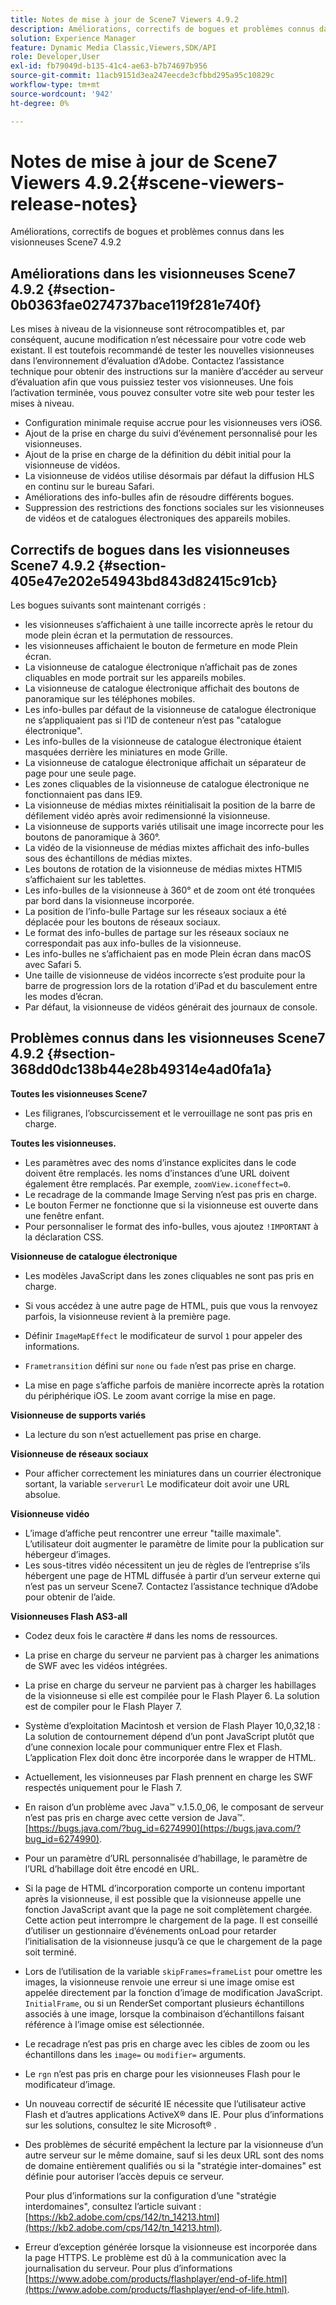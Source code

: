 ```yaml
---
title: Notes de mise à jour de Scene7 Viewers 4.9.2
description: Améliorations, correctifs de bogues et problèmes connus dans les visionneuses Scene7 4.9.2
solution: Experience Manager
feature: Dynamic Media Classic,Viewers,SDK/API
role: Developer,User
exl-id: fb79049d-b135-41c4-ae63-b7b74697b956
source-git-commit: 11acb9151d3ea247eecde3cfbbd295a95c10829c
workflow-type: tm+mt
source-wordcount: '942'
ht-degree: 0%

---
```


# Notes de mise à jour de Scene7 Viewers 4.9.2{#scene-viewers-release-notes}

Améliorations, correctifs de bogues et problèmes connus dans les visionneuses Scene7 4.9.2

## Améliorations dans les visionneuses Scene7 4.9.2 {#section-0b0363fae0274737bace119f281e740f}

Les mises à niveau de la visionneuse sont rétrocompatibles et, par conséquent, aucune modification n’est nécessaire pour votre code web existant. Il est toutefois recommandé de tester les nouvelles visionneuses dans l’environnement d’évaluation d’Adobe. Contactez l’assistance technique pour obtenir des instructions sur la manière d’accéder au serveur d’évaluation afin que vous puissiez tester vos visionneuses. Une fois l’activation terminée, vous pouvez consulter votre site web pour tester les mises à niveau.

* Configuration minimale requise accrue pour les visionneuses vers iOS6.
* Ajout de la prise en charge du suivi d’événement personnalisé pour les visionneuses.
* Ajout de la prise en charge de la définition du débit initial pour la visionneuse de vidéos.
* La visionneuse de vidéos utilise désormais par défaut la diffusion HLS en continu sur le bureau Safari.
* Améliorations des info-bulles afin de résoudre différents bogues.
* Suppression des restrictions des fonctions sociales sur les visionneuses de vidéos et de catalogues électroniques des appareils mobiles.

## Correctifs de bogues dans les visionneuses Scene7 4.9.2 {#section-405e47e202e54943bd843d82415c91cb}

Les bogues suivants sont maintenant corrigés :

* les visionneuses s’affichaient à une taille incorrecte après le retour du mode plein écran et la permutation de ressources.
* les visionneuses affichaient le bouton de fermeture en mode Plein écran.
* La visionneuse de catalogue électronique n’affichait pas de zones cliquables en mode portrait sur les appareils mobiles.
* La visionneuse de catalogue électronique affichait des boutons de panoramique sur les téléphones mobiles.
* Les info-bulles par défaut de la visionneuse de catalogue électronique ne s’appliquaient pas si l’ID de conteneur n’est pas &quot;catalogue électronique&quot;.
* Les info-bulles de la visionneuse de catalogue électronique étaient masquées derrière les miniatures en mode Grille.
* La visionneuse de catalogue électronique affichait un séparateur de page pour une seule page.
* Les zones cliquables de la visionneuse de catalogue électronique ne fonctionnaient pas dans IE9.
* La visionneuse de médias mixtes réinitialisait la position de la barre de défilement vidéo après avoir redimensionné la visionneuse.
* La visionneuse de supports variés utilisait une image incorrecte pour les boutons de panoramique à 360°.
* La vidéo de la visionneuse de médias mixtes affichait des info-bulles sous des échantillons de médias mixtes.
* Les boutons de rotation de la visionneuse de médias mixtes HTMl5 s’affichaient sur les tablettes.
* Les info-bulles de la visionneuse à 360° et de zoom ont été tronquées par bord dans la visionneuse incorporée.
* La position de l’info-bulle Partage sur les réseaux sociaux a été déplacée pour les boutons de réseaux sociaux.
* Le format des info-bulles de partage sur les réseaux sociaux ne correspondait pas aux info-bulles de la visionneuse.
* Les info-bulles ne s’affichaient pas en mode Plein écran dans macOS avec Safari 5.
* Une taille de visionneuse de vidéos incorrecte s’est produite pour la barre de progression lors de la rotation d’iPad et du basculement entre les modes d’écran.
* Par défaut, la visionneuse de vidéos générait des journaux de console.

## Problèmes connus dans les visionneuses Scene7 4.9.2 {#section-368dd0dc138b44e28b49314e4ad0fa1a}

**Toutes les visionneuses Scene7**

* Les filigranes, l’obscurcissement et le verrouillage ne sont pas pris en charge.

**Toutes les visionneuses.**

* Les paramètres avec des noms d’instance explicites dans le code doivent être remplacés. les noms d’instances d’une URL doivent également être remplacés. Par exemple, `zoomView.iconeffect=0`.
* Le recadrage de la commande Image Serving n’est pas pris en charge.
* Le bouton Fermer ne fonctionne que si la visionneuse est ouverte dans une fenêtre enfant.
* Pour personnaliser le format des info-bulles, vous ajoutez `!IMPORTANT` à la déclaration CSS.

**Visionneuse de catalogue électronique**

* Les modèles JavaScript dans les zones cliquables ne sont pas pris en charge.
* Si vous accédez à une autre page de HTML, puis que vous la renvoyez parfois, la visionneuse revient à la première page.
* Définir `ImageMapEffect` le modificateur de survol `1` pour appeler des informations.

* `Frametransition` défini sur `none` ou `fade` n’est pas prise en charge.

* La mise en page s’affiche parfois de manière incorrecte après la rotation du périphérique iOS. Le zoom avant corrige la mise en page.

**Visionneuse de supports variés**

* La lecture du son n’est actuellement pas prise en charge.

**Visionneuse de réseaux sociaux**

* Pour afficher correctement les miniatures dans un courrier électronique sortant, la variable `serverurl` Le modificateur doit avoir une URL absolue.

**Visionneuse vidéo**

* L’image d’affiche peut rencontrer une erreur &quot;taille maximale&quot;. L’utilisateur doit augmenter le paramètre de limite pour la publication sur hébergeur d’images.
* Les sous-titres vidéo nécessitent un jeu de règles de l’entreprise s’ils hébergent une page de HTML diffusée à partir d’un serveur externe qui n’est pas un serveur Scene7. Contactez l’assistance technique d’Adobe pour obtenir de l’aide.

**Visionneuses Flash AS3-all**

* Codez deux fois le caractère # dans les noms de ressources.
* La prise en charge du serveur ne parvient pas à charger les animations de SWF avec les vidéos intégrées.
* La prise en charge du serveur ne parvient pas à charger les habillages de la visionneuse si elle est compilée pour le Flash Player 6. La solution est de compiler pour le Flash Player 7.
* Système d’exploitation Macintosh et version de Flash Player 10,0,32,18 : La solution de contournement dépend d’un pont JavaScript plutôt que d’une connexion locale pour communiquer entre Flex et Flash. L’application Flex doit donc être incorporée dans le wrapper de HTML.
* Actuellement, les visionneuses par Flash prennent en charge les SWF respectés uniquement pour le Flash 7.
* En raison d’un problème avec Java™ v.1.5.0_06, le composant de serveur n’est pas pris en charge avec cette version de Java™. [https://bugs.java.com/?bug_id=6274990](https://bugs.java.com/?bug_id=6274990).
* Pour un paramètre d’URL personnalisée d’habillage, le paramètre de l’URL d’habillage doit être encodé en URL.
* Si la page de HTML d’incorporation comporte un contenu important après la visionneuse, il est possible que la visionneuse appelle une fonction JavaScript avant que la page ne soit complètement chargée. Cette action peut interrompre le chargement de la page. Il est conseillé d’utiliser un gestionnaire d’événements onLoad pour retarder l’initialisation de la visionneuse jusqu’à ce que le chargement de la page soit terminé.
* Lors de l’utilisation de la variable `skipFrames=frameList` pour omettre les images, la visionneuse renvoie une erreur si une image omise est appelée directement par la fonction d’image de modification JavaScript. `InitialFrame`, ou si un RenderSet comportant plusieurs échantillons associés à une image, lorsque la combinaison d’échantillons faisant référence à l’image omise est sélectionnée.

* Le recadrage n’est pas pris en charge avec les cibles de zoom ou les échantillons dans les `image=` ou `modifier=` arguments.

* Le `rgn` n’est pas pris en charge pour les visionneuses Flash pour le modificateur d’image.
* Un nouveau correctif de sécurité IE nécessite que l’utilisateur active Flash et d’autres applications ActiveX® dans IE. Pour plus d’informations sur les solutions, consultez le site Microsoft® .
* Des problèmes de sécurité empêchent la lecture par la visionneuse d’un autre serveur sur le même domaine, sauf si les deux URL sont des noms de domaine entièrement qualifiés ou si la &quot;stratégie inter-domaines&quot; est définie pour autoriser l’accès depuis ce serveur.


   Pour plus d’informations sur la configuration d’une &quot;stratégie interdomaines&quot;, consultez l’article suivant : [https://kb2.adobe.com/cps/142/tn_14213.html](https://kb2.adobe.com/cps/142/tn_14213.html).

* Erreur d’exception générée lorsque la visionneuse est incorporée dans la page HTTPS. Le problème est dû à la communication avec la journalisation du serveur. Pour plus d’informations [https://www.adobe.com/products/flashplayer/end-of-life.html](https://www.adobe.com/products/flashplayer/end-of-life.html).
